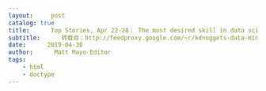 ```yaml
---
layout:     post
catalog: true
title:      Top Stories, Apr 22-28： The most desired skill in data science; How To Go Into Data Science： Ultimate Q&A for Aspiring Data Scientists
subtitle:      转载自：http://feedproxy.google.com/~r/kdnuggets-data-mining-analytics/~3/GtbIlKtqShg/top-news-week-0422-0428.html
date:      2019-04-30
author:      Matt Mayo Editor
tags:
    - html
    - doctype
---
```






